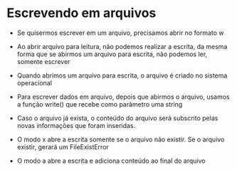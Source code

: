 # Escrevendo em arquivos

- Se quisermos escrever em um arquivo, precisamos abrir no formato w

- Ao abrir arquivo para leitura, não podemos realizar a escrita, da mesma forma que se abirmos um arquivo para escrita, não podemos ler, somente escrever

- Quando abrimos um arquivo para escrita, o arquivo é criado no sistema operacional

- Para escrever dados em arquivo, depois que abirmos o arquivo, usamos a função write() que recebe como parâmetro uma string 

- Caso o arquivo já exista, o conteúdo do arquivo será subscrito pelas novas informações que foram inseridas.

- O modo x abre a escrita somente se o arquivo não existir. Se o arquivo existir, gerará um FileExistError

- O modo a abre a escrita e adiciona conteúdo ao final do arquivo